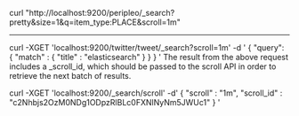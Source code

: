 curl "http://localhost:9200/peripleo/_search?pretty&size=1&q=item_type:PLACE&scroll=1m"

---

curl -XGET 'localhost:9200/twitter/tweet/_search?scroll=1m' -d '
{
    "query": {
        "match" : {
            "title" : "elasticsearch"
        }
    }
}
'
The result from the above request includes a _scroll_id, which should be passed to the scroll API in order to retrieve the next batch of results.

curl -XGET  'localhost:9200/_search/scroll'  -d'
{
    "scroll" : "1m", 
    "scroll_id" : "c2Nhbjs2OzM0NDg1ODpzRlBLc0FXNlNyNm5JWUc1" 
}
'
